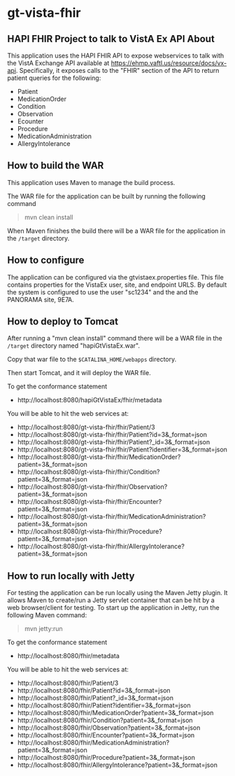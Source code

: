 # gt-vista-fhir
HAPI FHIR Project to talk to VistA Ex API
About
--------------------------------------------------------------------------------
This application uses the HAPI FHIR API to expose webservices to talk with the 
VistA Exchange API available at https://ehmp.vaftl.us/resource/docs/vx-api.
Specifically, it exposes calls to the "FHIR" section of the API to return
patient queries for the following:
- Patient 
- MedicationOrder
- Condition
- Observation
- Ecounter
- Procedure
- MedicationAdministration
- AllergyIntolerance

How to build the WAR
--------------------------------------------------------------------------------
This application uses Maven to manage the build process.

The WAR file for the application can be built by running the following command
> mvn clean install

When Maven finishes the build there will be a WAR file for the application in the
`/target` directory.

How to configure
----------------
The application can be configured via the gtvistaex.properties file. This file contains properties for the VistaEx user, site, and endpoint URLS. By default the system is configured to use the user "sc1234" and the and the PANORAMA site, 9E7A.

How to deploy to Tomcat
--------------------------------------------------------------------------------
After running a "mvn clean install" command there will be a WAR file in the 
`/target` directory named "hapiGtVistaEx.war".

Copy that war file to the `$CATALINA_HOME/webapps` directory.

Then start Tomcat, and it will deploy the WAR file.

To get the conformance statement
- http://localhost:8080/hapiGtVistaEx/fhir/metadata

You will be able to hit the web services at:
- http://localhost:8080/gt-vista-fhir/fhir/Patient/3
- http://localhost:8080/gt-vista-fhir/fhir/Patient?id=3&_format=json
- http://localhost:8080/gt-vista-fhir/fhir/Patient?_id=3&_format=json
- http://localhost:8080/gt-vista-fhir/fhir/Patient?identifier=3&_format=json
- http://localhost:8080/gt-vista-fhir/fhir/MedicationOrder?patient=3&_format=json
- http://localhost:8080/gt-vista-fhir/fhir/Condition?patient=3&_format=json
- http://localhost:8080/gt-vista-fhir/fhir/Observation?patient=3&_format=json
- http://localhost:8080/gt-vista-fhir/fhir/Encounter?patient=3&_format=json
- http://localhost:8080/gt-vista-fhir/fhir/MedicationAdministration?patient=3&_format=json
- http://localhost:8080/gt-vista-fhir/fhir/Procedure?patient=3&_format=json
- http://localhost:8080/gt-vista-fhir/fhir/AllergyIntolerance?patient=3&_format=json

How to run locally with Jetty
--------------------------------------------------------------------------------
For testing the application can be run locally using the Maven Jetty plugin. It
allows Maven to create/run a Jetty servlet container that can be hit by a web
browser/client for testing. To start up the application in Jetty, run the following
Maven command:
> mvn jetty:run

To get the conformance statement
- http://localhost:8080/fhir/metadata

You will be able to hit the web services at:
- http://localhost:8080/fhir/Patient/3
- http://localhost:8080/fhir/Patient?id=3&_format=json
- http://localhost:8080/fhir/Patient?_id=3&_format=json
- http://localhost:8080/fhir/Patient?identifier=3&_format=json
- http://localhost:8080/fhir/MedicationOrder?patient=3&_format=json
- http://localhost:8080/fhir/Condition?patient=3&_format=json
- http://localhost:8080/fhir/Observation?patient=3&_format=json
- http://localhost:8080/fhir/Encounter?patient=3&_format=json
- http://localhost:8080/fhir/MedicationAdministration?patient=3&_format=json
- http://localhost:8080/fhir/Procedure?patient=3&_format=json
- http://localhost:8080/fhir/AllergyIntolerance?patient=3&_format=json
